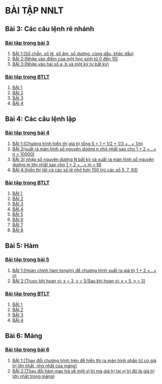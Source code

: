 # BÀI TẬP NNLT
## Bài 3: Các câu lệnh rẽ nhánh
### [Bài tập trong bài 3](https://hoctructuyencntt.github.io/NNLT/Bai03.html)
1. [BÀI 1:(Số chẵn, số lẽ, số âm, số dương, cùng dấu, khác dấu)](https://www.jdoodle.com/embed/v0/5wji)
2. [BÀI 2:(Nhập vào điểm của một học sinh từ 0 đến 10)](https://www.jdoodle.com/embed/v0/5ASx)
3. [BÀI 3:(Nhập vào hai số a, b và một ký tự bất kỳ)](https://www.jdoodle.com/embed/v0/5ASc)
### [Bài tập trong BTLT](https://hoctructuyencntt.github.io/NNLT/Baitap.html)
1. [BÀI 1](https://www.jdoodle.com/embed/v0/5BuH)
2. [BÀI 2](https://www.jdoodle.com/embed/v0/5Cpf)
3. [BÀI 3](https://www.jdoodle.com/embed/v0/5Cpy)
4. [BÀI 4](https://www.jdoodle.com/embed/v0/5CpI)
## Bài 4: Các câu lệnh lặp
### [Bài tập trong bài 4](https://hoctructuyencntt.github.io/NNLT/Bai04.html)
1. [BÀI 1:(Chương trình hiển thị giá trị tổng S = 1 + 1/2 + 1/3 +...+ 1/n)](https://www.jdoodle.com/embed/v0/5wvs)
2. [BÀI 2(xuất rà màn hình số nguyên dương n nhỏ nhất sao cho 1 + 2 +...+ n > 10000)](https://www.jdoodle.com/embed/v0/5xXZ)
3. [BÀI 3( nhập số nguyên dương N bất kỳ và xuất ra màn hình số nguyên dương m lớn nhất sao cho 1 + 2 +...+ m > N)](https://www.jdoodle.com/embed/v0/5Dzj)
4. [BÀI 4:(hiển thị tất cả các số lẻ nhỏ hơn 100 trừ các số 5, 7, 93)](https://www.jdoodle.com/embed/v0/5DeP)
### [Bài tập trong BTLT](https://hoctructuyencntt.github.io/NNLT/Baitap.html)
1. [BÀI 1](https://www.jdoodle.com/embed/v0/5DzE)
2. [BÀI 2](https://www.jdoodle.com/embed/v0/5xXZ)
3. [BÀI 3](https://www.jdoodle.com/embed/v0/5DAv)
4. [BÀI 4](https://www.jdoodle.com/embed/v0/5DAJ)
5. [BÀI 5](https://www.jdoodle.com/embed/v0/5DBh)
6. [BÀI 6](https://www.jdoodle.com/embed/v0/5Ee1)
7. [BÀI 7](https://www.jdoodle.com/embed/v0/5EeQ)
8. [BÀI 8](https://www.jdoodle.com/embed/v0/5DbP)
## Bài 5: Hàm
### [Bài tập trong bài 5](https://hoctructuyencntt.github.io/NNLT/Bai05.html)
1. [BÀI 1:(Hoàn chỉnh hàm tong(n) để chương trình xuất ra giá trị 1 + 2 +...+ n)](https://www.jdoodle.com/embed/v0/5Exu)
2. [BÀI 2:(Truoc khi hoan vi: x = 3, y = 5/Sau khi hoan vi: x = 5, y = 3)](https://www.jdoodle.com/embed/v0/5Ey2)
### [Bài tập trong BTLT](https://hoctructuyencntt.github.io/NNLT/Baitap.html)
1. [BÀI 1]()
2. [BÀI 2]()
3. [BÀI 3]()
4. [BÀI 4]()
## Bài 6: Mảng
### [Bài tập trong bài 6](https://hoctructuyencntt.github.io/NNLT/Bai06.html)
1. [BÀI 1:(Thay đổi chương trình trên để hiển thị ra màn hình phần tử có giá trị lớn nhất, nhỏ nhất của mảng)](https://www.jdoodle.com/embed/v0/5EzS)
2. [BÀI 2:(Thay đổi hàm max trả về một vị trí mà giá trị tại vị trí đó là giá trị lớn nhất trong mảng)](https://www.jdoodle.com/embed/v0/5EMN)
